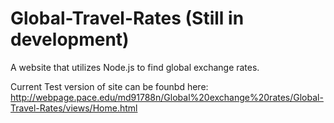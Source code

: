 # Global-Travel-Rates (Still in development)
A website that utilizes Node.js to find global exchange rates.

Current Test version of site can be founbd here: 
http://webpage.pace.edu/md91788n/Global%20exchange%20rates/Global-Travel-Rates/views/Home.html

